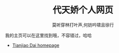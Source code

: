 
<h1 align="center">
代天娇个人网页
</h1>

<p align="center">莫听穿林打叶声,何妨吟啸且徐行</p>

我的主页可以在这里找到哦，不容错过，哈哈
- [Tianjiao Dai homepage](https://ChineseHomepage.github.io/)
